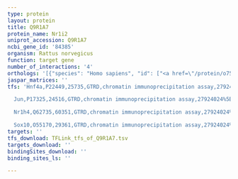 ```yaml
---
type: protein
layout: protein
title: Q9R1A7
protein_name: Nr1i2
uniprot_accession: Q9R1A7
ncbi_gene_id: '84385'
organism: Rattus norvegicus
function: target gene
number_of_interactions: '4'
orthologs: '[{"species": "Homo sapiens", "id": ["<a href=\"/protein/o75469\">O75469</a>"]}, {"species": "Mus musculus", "id": ["<a href=\"/protein/o54915\">O54915</a>"]}, {"species": "Caenorhabditis elegans", "id": ["A0A0K3AVS8", "<a href=\"/protein/q18895\">Q18895</a>"]}]'
jaspar_matrices: ''
tfs: 'Hnf4a,P22449,25735,GTRD,chromatin immunoprecipitation assay,27924024%5Buid%5D,No

  Jun,P17325,24516,GTRD,chromatin immunoprecipitation assay,27924024%5Buid%5D,No

  Nr1h4,Q62735,60351,GTRD,chromatin immunoprecipitation assay,27924024%5Buid%5D,No

  Sox10,O55170,29361,GTRD,chromatin immunoprecipitation assay,27924024%5Buid%5D,No'
targets: ''
tfs_download: TFLink_tfs_of_Q9R1A7.tsv
targets_download: ''
bindingSites_download: ''
binding_sites_ls: ''

---
```

